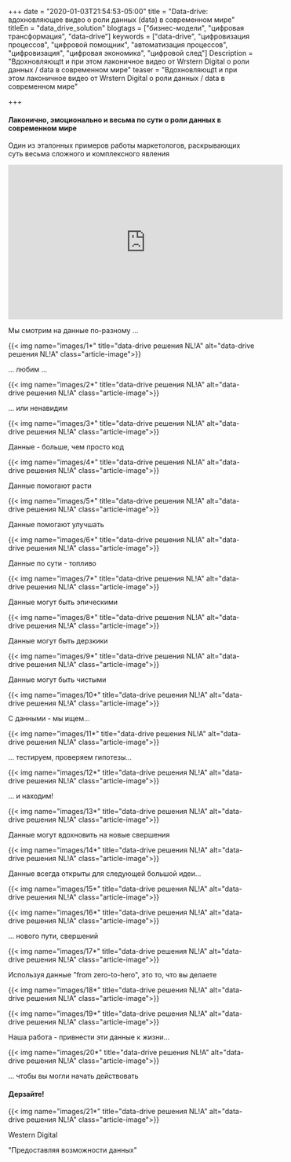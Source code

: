 +++
date = "2020-01-03T21:54:53-05:00"
title = "Data-drive: вдохновляющее видео о роли данных (data) в современном мире"
titleEn = "data_drive_solution"
blogtags = ["бизнес-модели", "цифровая трансформация", "data-drive"]
keywords = ["data-drive", "цифровизация процессов", "цифровой помощник", "автоматизация процессов", "цифровизация", "цифровая экономика", "цифровой след"]
Description = "Вдохновляющtt и при этом лаконичное видео от Wrstern Digital о роли данных / data в современном мире"
teaser = "Вдохновляющtt и при этом лаконичное видео от Wrstern Digital о роли данных / data в современном мире"

+++

#### Лаконично, эмоционально и весьма по сути о роли данных в современном мире

Один из эталонных примеров работы маркетологов, раскрывающих суть весьма сложного и комплексного явления

<iframe width="560" height="315" src="https://www.youtube.com/embed/oTBFfDXHD1A" frameborder="0" allow="accelerometer; autoplay; encrypted-media; gyroscope; picture-in-picture" allowfullscreen></iframe>

<br>

Мы смотрим на данные по-разному ...  


{{< img name="images/1*" title="data-drive решения NL!A" alt="data-drive решения NL!A" class="article-image">}}

... любим ... 

{{< img name="images/2*" title="data-drive решения NL!A" alt="data-drive решения NL!A" class="article-image">}}

... или ненавидим

{{< img name="images/3*" title="data-drive решения NL!A" alt="data-drive решения NL!A" class="article-image">}}


Данные - больше, чем просто код

{{< img name="images/4*" title="data-drive решения NL!A" alt="data-drive решения NL!A" class="article-image">}}

Данные помогают расти

{{< img name="images/5*" title="data-drive решения NL!A" alt="data-drive решения NL!A" class="article-image">}}

Данные помогают улучшать

{{< img name="images/6*" title="data-drive решения NL!A" alt="data-drive решения NL!A" class="article-image">}}

Данные по сути - топливо

{{< img name="images/7*" title="data-drive решения NL!A" alt="data-drive решения NL!A" class="article-image">}}

Данные могут быть эпическими


{{< img name="images/8*" title="data-drive решения NL!A" alt="data-drive решения NL!A" class="article-image">}}

Данные могут быть дерзкики

{{< img name="images/9*" title="data-drive решения NL!A" alt="data-drive решения NL!A" class="article-image">}}

Данные могут быть чистыми

{{< img name="images/10*" title="data-drive решения NL!A" alt="data-drive решения NL!A" class="article-image">}}

С данными - мы ищем...



{{< img name="images/11*" title="data-drive решения NL!A" alt="data-drive решения NL!A" class="article-image">}}

... тестируем, проверяем гипотезы...

{{< img name="images/12*" title="data-drive решения NL!A" alt="data-drive решения NL!A" class="article-image">}}

... и находим!

{{< img name="images/13*" title="data-drive решения NL!A" alt="data-drive решения NL!A" class="article-image">}}

Данные могут вдохновить на новые свершения


{{< img name="images/14*" title="data-drive решения NL!A" alt="data-drive решения NL!A" class="article-image">}}

Данные всегда открыты для следующей большой идеи...


{{< img name="images/15*" title="data-drive решения NL!A" alt="data-drive решения NL!A" class="article-image">}}


{{< img name="images/16*" title="data-drive решения NL!A" alt="data-drive решения NL!A" class="article-image">}}

... нового пути, свершений


{{< img name="images/17*" title="data-drive решения NL!A" alt="data-drive решения NL!A" class="article-image">}}

Используя данные "from zero-to-hero", это то, что вы делаете 


{{< img name="images/18*" title="data-drive решения NL!A" alt="data-drive решения NL!A" class="article-image">}}


{{< img name="images/19*" title="data-drive решения NL!A" alt="data-drive решения NL!A" class="article-image">}}

Наша работа - привнести эти данные к жизни... 


{{< img name="images/20*" title="data-drive решения NL!A" alt="data-drive решения NL!A" class="article-image">}}

... чтобы вы могли начать действовать

#### Дерзайте!

{{< img name="images/21*" title="data-drive решения NL!A" alt="data-drive решения NL!A" class="article-image">}}


Western Digital

"Предоставляя возможности данных"